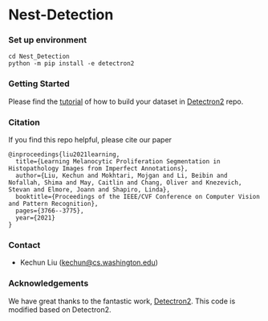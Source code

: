 # Nest-Detection

### Set up environment
```
cd Nest_Detection
python -m pip install -e detectron2
```

### Getting Started
Please find the [tutorial](https://detectron2.readthedocs.io/en/latest/tutorials/datasets.html) of how to build your dataset in [Detectron2](https://github.com/facebookresearch/detectron2) repo.

### Citation
If you find this repo helpful, please cite our paper
```
@inproceedings{liu2021learning,
  title={Learning Melanocytic Proliferation Segmentation in Histopathology Images from Imperfect Annotations},
  author={Liu, Kechun and Mokhtari, Mojgan and Li, Beibin and Nofallah, Shima and May, Caitlin and Chang, Oliver and Knezevich, Stevan and Elmore, Joann and Shapiro, Linda},
  booktitle={Proceedings of the IEEE/CVF Conference on Computer Vision and Pattern Recognition},
  pages={3766--3775},
  year={2021}
}
```

### Contact
- Kechun Liu (kechun@cs.washington.edu)

### Acknowledgements
We have great thanks to the fantastic work, [Detectron2](https://github.com/facebookresearch/detectron2). This code is modified based on Detectron2.
